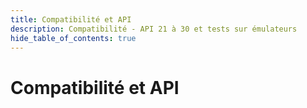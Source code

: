 ```yaml
---
title: Compatibilité et API 
description: Compatibilité - API 21 à 30 et tests sur émulateurs
hide_table_of_contents: true
---
```


# Compatibilité et API


